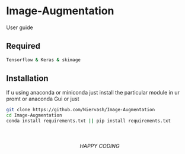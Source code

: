 # Image-Augmentation
User guide

## Required
```bash
Tensorflow & Keras & skimage
```

## Installation
If u using anaconda or miniconda just install the particular module in ur promt or anaconda Gui 
or just
```bash
git clone https://github.com/Niervash/Image-Augmentation
cd Image-Augmentation
conda install requirements.txt || pip install requirements.txt
```
<br>
<h6 align="center">HAPPY CODING</h6>